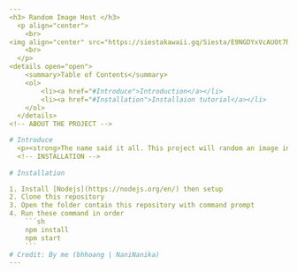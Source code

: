 ```yaml
---
<h3> Random Image Host </h3>
  <p align="center">
    <br>
<img align="center" src="https://siestakawaii.gq/Siesta/E9NGDYxVcAUOt7R.jpg">
    <br>
  </p>
<details open="open">
    <summary>Table of Contents</summary>
    <ol>
        <li><a href="#Introduce">Introduction</a></li>
        <li><a href="#Installation">Installaion tutorial</a></li>
    </ol>
  </details>
<!-- ABOUT THE PROJECT -->

# Introduce
  <p><strong>The name said it all. This project will random an image in your folder</strong></p>
  <!-- INSTALLATION -->
  
# Installation

1. Install [Nodejs](https://nodejs.org/en/) then setup
2. Clone this repository
3. Open the folder contain this repository with command prompt
4. Run these command in order
    ```sh
    npm install
    npm start
    ```
# Credit: By me (bhhoang | NaniNanika)
---
```


